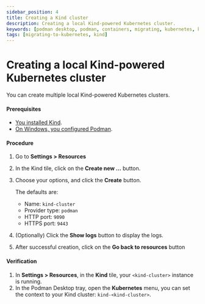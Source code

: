 ```yaml
---
sidebar_position: 4
title: Creating a Kind cluster
description: Creating a local Kind-powered Kubernetes cluster.
keywords: [podman desktop, podman, containers, migrating, kubernetes, kind]
tags: [migrating-to-kubernetes, kind]
---
```


# Creating a local Kind-powered Kubernetes cluster

You can create multiple local Kind-powered Kubernetes clusters.

#### Prerequisites

- [You installed Kind](installing-kind).
- [On Windows, you configured Podman](configuring-podman-for-kind-on-windows).

#### Procedure

1. Go to **<icon icon="fa-solid fa-cog" size="lg" /> Settings > Resources**
1. In the Kind tile, click on the **Create new ...** button.
1. Choose your options, and click the **Create** button.

   The defaults are:

   - Name: `kind-cluster`
   - Provider type: `podman`
   - HTTP port: `9090`
   - HTTPS port: `9443`

1. (Optionally) Click the **Show logs** button to display the logs.
1. After successful creation, click on the **Go back to resources** button

#### Verification

1. In **<icon icon="fa-solid fa-cog" size="lg" /> Settings > Resources**, in the **Kind** tile, your `<kind-cluster>` instance is running.
1. In the Podman Desktop tray, open the **Kubernetes** menu, you can set the context to your Kind cluster: `kind-<kind-cluster>`.
